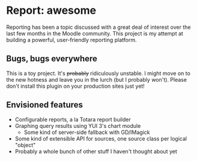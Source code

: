 Report: awesome
===============

Reporting has been a topic discussed with a great deal of interest over the
last few months in the Moodle community. This project is my attempt at
building a powerful, user-friendly reporting platform.

Bugs, bugs everywhere
---------------------

This is a toy project. It's ~~probably~~ ridiculously unstable. I might move on
to the new hotness and leave you in the lurch (but I probably won't). Please
don't install this plugin on your production sites just yet!

Envisioned features
-------------------

* Configurable reports, a la Totara report builder
* Graphing query results using YUI 3's chart module
    * Some kind of server-side fallback with GD/IMagick
* Some kind of extensible API for sources, one source class per logical "object"
* Probably a whole bunch of other stuff I haven't thought about yet

